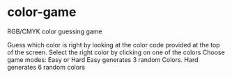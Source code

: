 # color-game
RGB/CMYK color guessing game

Guess which color is right by looking at the color code provided at the top of the screen.
Select the right color by clicking on one of the colors
Choose game modes:
  Easy or Hard
 Easy generates 3 random Colors. Hard generates 6 random colors
